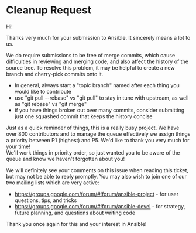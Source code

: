 Cleanup Request
===============

Hi!

Thanks very much for your submission to Ansible.  It sincerely means a lot to us. 

We do require submissions to be free of merge commits, which cause difficulties in reviewing and merging code, and also affect the history of the source tree.
To resolve this problem, it may be helpful to create a new branch and cherry-pick commits onto it.

   * In general, always start a "topic branch" named after each thing you would like to contribute
   * use "git pull --rebase" vs "git pull" to stay in tune with upstream, as well as "git rebase" vs "git merge"
   * if you have things broken out over many commits, consider submitting just one squashed commit that keeps the history concise

Just as a quick reminder of things, this is a really busy project.  We have over 800 contributors and to manage the queue effectively
we assign things a priority between P1 (highest) and P5.  We'd like to thank you very much for your time!  
We'll work things in priority order, so just wanted you to be aware of the queue and know we haven't forgotten about you!

We will definitely see your comments on this issue when reading this ticket, but may not be able to reply promptly.  You may also wish to join one of our two mailing lists
which are very active:

   * https://groups.google.com/forum/#!forum/ansible-project - for user questions, tips, and tricks
   * https://groups.google.com/forum/#!forum/ansible-devel - for strategy, future planning, and questions about writing code

Thank you once again for this and your interest in Ansible!

